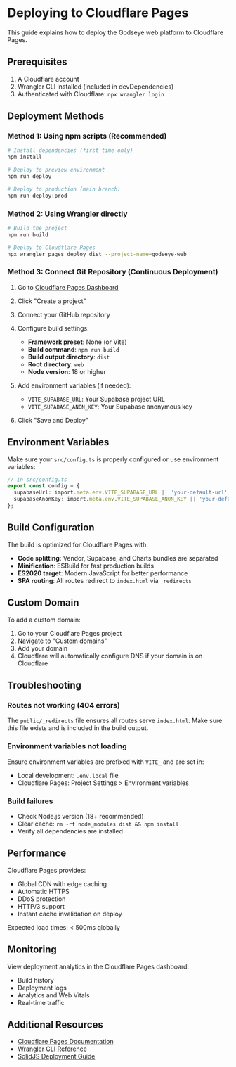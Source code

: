 # Deploying to Cloudflare Pages

This guide explains how to deploy the Godseye web platform to Cloudflare Pages.

## Prerequisites

1. A Cloudflare account
2. Wrangler CLI installed (included in devDependencies)
3. Authenticated with Cloudflare: `npx wrangler login`

## Deployment Methods

### Method 1: Using npm scripts (Recommended)

```bash
# Install dependencies (first time only)
npm install

# Deploy to preview environment
npm run deploy

# Deploy to production (main branch)
npm run deploy:prod
```

### Method 2: Using Wrangler directly

```bash
# Build the project
npm run build

# Deploy to Cloudflare Pages
npx wrangler pages deploy dist --project-name=godseye-web
```

### Method 3: Connect Git Repository (Continuous Deployment)

1. Go to [Cloudflare Pages Dashboard](https://dash.cloudflare.com/pages)
2. Click "Create a project"
3. Connect your GitHub repository
4. Configure build settings:
   - **Framework preset**: None (or Vite)
   - **Build command**: `npm run build`
   - **Build output directory**: `dist`
   - **Root directory**: `web`
   - **Node version**: 18 or higher

5. Add environment variables (if needed):
   - `VITE_SUPABASE_URL`: Your Supabase project URL
   - `VITE_SUPABASE_ANON_KEY`: Your Supabase anonymous key

6. Click "Save and Deploy"

## Environment Variables

Make sure your `src/config.ts` is properly configured or use environment variables:

```typescript
// In src/config.ts
export const config = {
  supabaseUrl: import.meta.env.VITE_SUPABASE_URL || 'your-default-url',
  supabaseAnonKey: import.meta.env.VITE_SUPABASE_ANON_KEY || 'your-default-key',
};
```

## Build Configuration

The build is optimized for Cloudflare Pages with:

- **Code splitting**: Vendor, Supabase, and Charts bundles are separated
- **Minification**: ESBuild for fast production builds
- **ES2020 target**: Modern JavaScript for better performance
- **SPA routing**: All routes redirect to `index.html` via `_redirects`

## Custom Domain

To add a custom domain:

1. Go to your Cloudflare Pages project
2. Navigate to "Custom domains"
3. Add your domain
4. Cloudflare will automatically configure DNS if your domain is on Cloudflare

## Troubleshooting

### Routes not working (404 errors)

The `public/_redirects` file ensures all routes serve `index.html`. Make sure this file exists and is included in the build output.

### Environment variables not loading

Ensure environment variables are prefixed with `VITE_` and are set in:
- Local development: `.env.local` file
- Cloudflare Pages: Project Settings > Environment variables

### Build failures

- Check Node.js version (18+ recommended)
- Clear cache: `rm -rf node_modules dist && npm install`
- Verify all dependencies are installed

## Performance

Cloudflare Pages provides:
- Global CDN with edge caching
- Automatic HTTPS
- DDoS protection
- HTTP/3 support
- Instant cache invalidation on deploy

Expected load times: < 500ms globally

## Monitoring

View deployment analytics in the Cloudflare Pages dashboard:
- Build history
- Deployment logs
- Analytics and Web Vitals
- Real-time traffic

## Additional Resources

- [Cloudflare Pages Documentation](https://developers.cloudflare.com/pages/)
- [Wrangler CLI Reference](https://developers.cloudflare.com/workers/wrangler/)
- [SolidJS Deployment Guide](https://docs.solidjs.com/guides/deployment)

